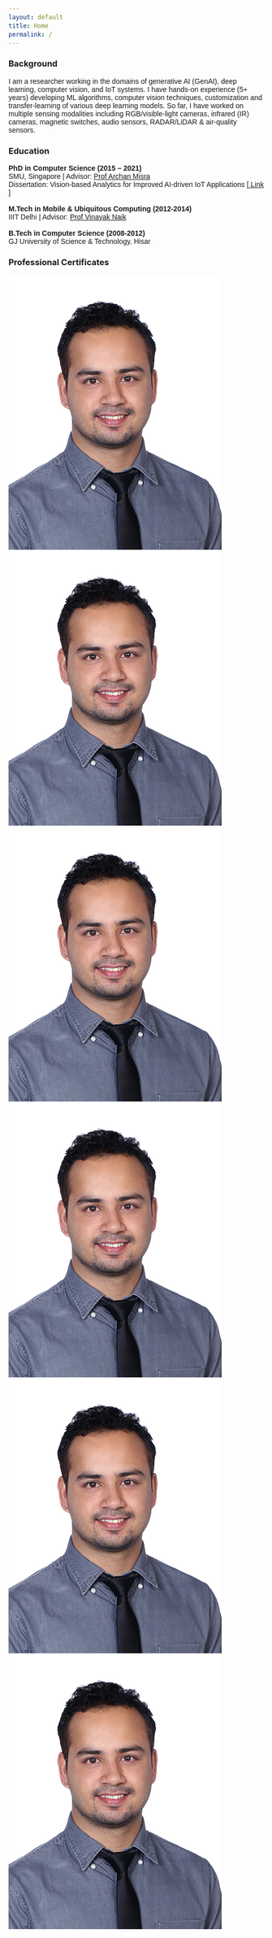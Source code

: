 ```yaml
---
layout: default
title: Home
permalink: /
---
```


<body>
    <div id="intro" class="tab-content active">
        <h3>Background</h3>
        <p style="font-family: Calibri, sans-serif;">
            I am a researcher working in the domains of generative AI (GenAI), deep learning, computer vision, and
            IoT systems. I have hands-on experience (5+ years) developing ML algorithms, computer vision techniques,
            customization and transfer-learning of various deep learning models. So far, I have worked on multiple
            sensing modalities including RGB/visible-light cameras, infrared (IR) cameras, magnetic switches, audio
            sensors, RADAR/LiDAR & air-quality sensors.
        </p>
        <h3>Education</h3>
        <p style="font-family: Calibri, sans-serif;">
            <b>PhD in Computer Science (2015 – 2021)</b> <br />
            SMU, Singapore | Advisor: <a href="https://faculty.smu.edu.sg/profile/archan-misra-376" target="_blank"> Prof
                Archan Misra </a> <br />
            Dissertation: Vision-based Analytics for Improved AI-driven IoT Applications [<a
                href="https://ink.library.smu.edu.sg/etd_coll/321/" target="_blank"> Link </a>] <br/><br/>
            <b>M.Tech in Mobile & Ubiquitous Computing (2012-2014)</b> <br />
            IIIT Delhi | Advisor: <a href="https://www.vinayaknaik.info/" target="_blank"> Prof Vinayak Naik </a>
            <br /><br />
            <b>B.Tech in Computer Science (2008-2012)</b> <br />
            GJ University of Science & Technology, Hisar <br />
        </p>
        <h3>Professional Certificates</h3>
        <div class="cert-gallery">
            <a href="certificates/amit_hd.jpg" target="_blank">
                <img src="certificates/amit_hd.jpg" alt="ML Certificate" />
            </a>
            <a href="certificates/amit_hd.jpg" target="_blank">
                <img src="certificates/amit_hd.jpg" alt="ML Certificate" />
            </a>
            <a href="certificates/amit_hd.jpg" target="_blank">
                <img src="certificates/amit_hd.jpg" alt="ML Certificate" />
            </a>
            <a href="certificates/amit_hd.jpg" target="_blank">
                <img src="certificates/amit_hd.jpg" alt="ML Certificate" />
            </a>
            <a href="certificates/amit_hd.jpg" target="_blank">
                <img src="certificates/amit_hd.jpg" alt="ML Certificate" />
            </a>
            <a href="certificates/amit_hd.jpg" target="_blank">
                <img src="certificates/amit_hd.jpg" alt="ML Certificate" />
            </a>
        </div>
    </div>
    <script src="/scripts.js"></script>
</body>
